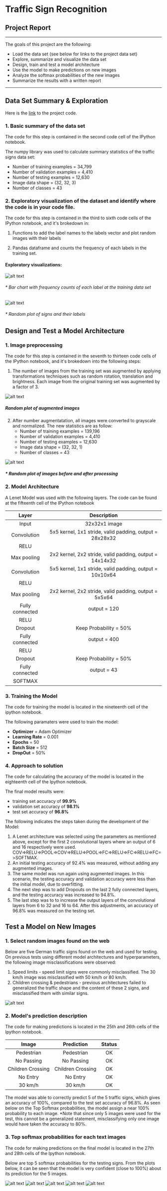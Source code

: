 # **Traffic Sign Recognition** 

## Project Report

---

The goals  of this project are the following:
* Load the data set (see below for links to the project data set)
* Explore, summarize and visualize the data set
* Design, train and test a model architecture
* Use the model to make predictions on new images
* Analyze the softmax probabilities of the new images
* Summarize the results with a written report


[//]: # (Image References)

[image1]: ./images/sign-distribution.png "Distribution"
[image2]: ./images/random-signs.png "Random Signs"
[image3]: ./images/augmented-signs.png "Augmented Signs"
[image4]: ./images/processed-sign.png "Processed Sign"
[image5]: ./images/test-images.png "Test Images"
[image6]: ./images/softmax-children.png "Softmax Children Crossing"
[image7]: ./images/softmax-noentry.png "Softmax No Entry"
[image8]: ./images/softmax-nopassing.png "Softmax No Passing"
[image9]: ./images/softmax-pedestrian.png "Softmax Pedestrian"
[image10]: ./images/softmax-speedlimit.png "Softmax Speed Limit 30 km/h"

---


## Data Set Summary & Exploration

Here is the [link](https://github.com/leoguim/Traffic_Sign_Classification/blob/master/Traffic_Sign_Classifier.ipynb) to the project code.

### 1. Basic summary of the data set 

The code for this step is contained in the second code cell of the IPython notebook.  

The numpy library was used to calculate summary statistics of the traffic signs data set:

* Number of training examples = 34,799
* Number of validation examples = 4,410
* Number of testing examples = 12,630
* Image data shape = (32, 32, 3)
* Number of classes = 43

### 2. Exploratory visualization of the dataset and identify where the code is in your code file.

The code for this step is contained in the third to sixth code cells of the IPython notebook, and it's brokedown in:
1. Functions to add the label names to the labels vector and plot random images with their labels

2. Pandas dataframe and counts the frequency of each labels in the training set.

#### Exploratory visualizations:

![alt text][image1]

   ###### * Bar chart with frequency counts of each label at the training data set

![alt text][image2]   

   ###### * Random plot of signs and their labels


## Design and Test a Model Architecture

### 1. Image preprocessing

The code for this step is contained in the seventh to thirteen code cells of the IPython notebook, and it's brokedown into the following steps:

1. The number of images from the training set was augmented by applying transformations techniques such as random rotation, translation and brightness. Each image from the original training set was augmented by a factor of 3.

![alt text][image3]

   ##### Random plot of augmented images

2. After number augmentatation, all images were converted to grayscale and normalized. The new statistics are as follow:
    * Number of training examples = 139,196
    * Number of validation examples = 4,410
    * Number of testing examples = 12,630
    * Image data shape = (32, 32, 1)
    * Number of classes = 43

![alt text][image4]

   ##### * Random plot of images before and after processing

### 2. Model Architecture

A Lenet Model was used with the following layers. The code can be found at the fifteenth cell of the IPython notebook

| Layer         		|     Description	        					| 
|:---------------------:|:---------------------------------------------:| 
| Input         		| 32x32x1 image   							    | 
| Convolution        	| 5x5 kernel, 1x1 stride, valid padding, output = 28x28x32 	|
| RELU					|												|
| Max pooling	      	| 2x2 kernel, 2x2 stride, valid padding, output = 14x14x32 				|
| Convolution        	| 5x5 kernel, 1x1 stride, valid padding, output = 10x10x64 	|
| RELU					|												|
| Max pooling	      	| 2x2 kernel, 2x2 stride, valid padding, output = 5x5x64 				|
| Fully connected		| output = 120    							    |
| RELU	                |                                               |
| Dropout     		    | Keep Probability = 50%					    |
| Fully connected		| output = 400    							    |
| RELU				    |        									    |
| Dropout				| Keep Probability = 50%						|
| Fully connected		| output = 43    							    |
| SOFTMAX				|                                             |  |



### 3. Training the Model

The code for training the model is located in the nineteenth cell of the ipython notebook. 

The following paramaters were used to train the model:

* **Optimizer** = Adam Optimizer
* **Learning Rate** = 0.001
* **Epochs** = 50
* **Batch Size** = 512
* **DropOut** = 50%

### 4. Approach to solution

The code for calculating the accuracy of the model is located in the eighteenth cell of the Ipython notebook.

The final model results were:
* training set accuracy of **99.9%**
* validation set accuracy of **98.1%**
* test set accuracy of **96.8%**

The following indicates the steps taken during the development of the Model:
1) A Lenet architecture was selected using the parameters as mentioned above, except for the first 2 convolutional layers where an output of 6 and 16 respectively were used. COV=>RELU=>POOL=>COV=>RELU=>POOL=>FC=>RELU=>FC=>RELU=>FC=>SOFTMAX.
2) An initial testing accuracy of 92.4% was measured, without adding any augmented images.
3) The same model was run again using augmented images. In this scenario, the testing accuracy and validation accuracy were less than the initial model, due to overfitting. 
4) The next step was to add Dropouts on the last 2 fully connected layers, and the testing accuracy was increased to 94.8%.
5) The last step was to to increase the output layers of the convolutional layers from 6 to 32 and 16 to 64. After this adjustments, an accuracy of 96.8% was measured on the testing set.
 

## Test a Model on New Images

### 1. Select random images found on the web

Below are five German traffic signs found on the web and used for testing. On previous tests using different model architectures and hyperparameters, the following image misclassifications were observed:
1) Speed limits - speed limit signs were commonly misclassified.  The 30 km/h image was misclassified with 50 km/h or 80 km/h.
2) Children crossing & pedestrians - previous architectures failed to generalized the traffic shape and the content of these 2 signs, and misclassified them with similar signs. 

![alt text][image5]


### 2. Model's prediction description

The code for making predictions is located in the 25th and 26th cells of the Ipython notebook.


| Image			        |     Prediction	        					|    Status     |
|:---------------------:|:---------------------------------------------:| :------------:|
| Pedestrian  	        | Pedestrian  									| OK            |
| No Passing    		| No Passing 								    | OK            |
| Children Crossing		| Children Crossing						| OK            |
| No Entry      		| No Entry					 				    | OK            |
| 30 km/h		        | 30 km/h    							        | OK            |


The model was able to correctly predict 5 of the 5 traffic signs, which gives an accuracy of 100%, compared to the test set accuracy of 96.8%. As seen below on the Top Softmax probabilities, the model assign a near 100% probability to each image.  *Note that since only 5 images were used for the test, this cannot be a generalized statement, misclassifying only one image would have taken the accuracy to 80%. 

### 3. Top softmax probabilities for each text images

The code for making predictions on the final model is located in the 27th and 28th cells of the Ipython notebook.

Below are top 5 softmax probabilities for the testing signs.  From the plots below, it can be seen that the model is very confident (close to 100%) about its prediction for the 5 images.  

![alt text][image6]
![alt text][image7]
![alt text][image8]
![alt text][image9]
![alt text][image10]
